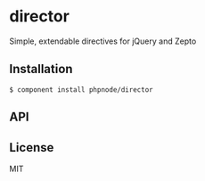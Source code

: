 
# director

  Simple, extendable directives for jQuery and Zepto

## Installation

    $ component install phpnode/director

## API

   

## License

  MIT
